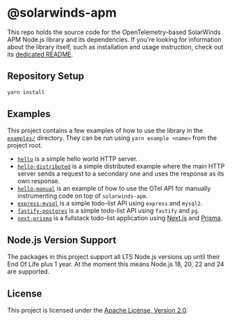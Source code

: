 # @solarwinds-apm

This repo holds the source code for the OpenTelemetry-based SolarWinds APM Node.js library and its dependencies. If you're looking for information about the library itself, such as installation and usage instruction, check out its [dedicated README](./packages/solarwinds-apm#README).

## Repository Setup

```sh
yarn install
```

## Examples

This project contains a few examples of how to use the library in the [`examples/`](./examples/) directory. They can be run using `yarn example <name>` from the project root.

- [`hello`](./examples/hello) is a simple hello world HTTP server.
- [`hello-distributed`](./examples/hello-distributed/) is a simple distributed example where the main HTTP server sends a request to a secondary one and uses the response as its own response.
- [`hello-manual`](./examples/hello-manual/) is an example of how to use the OTel API for manually instrumenting code on top of `solarwinds-apm`.
- [`express-mysql`](./examples/express-mysql/) is a simple todo-list API using `express` and `mysql2`.
- [`fastify-postgres`](./examples/fastify-postgres/) is a simple todo-list API using `fastify` and `pg`.
- [`next-prisma`](./examples/next-prisma/) is a fullstack todo-list application using [Next.js](https://nextjs.org) and [Prisma](https://prisma.io).

## Node.js Version Support

The packages in this project support all LTS Node.js versions up until their End Of Life plus 1 year. At the moment this means Node.js 18, 20, 22 and 24 are supported.

## License

This project is licensed under the [Apache License, Version 2.0](./LICENSE).
